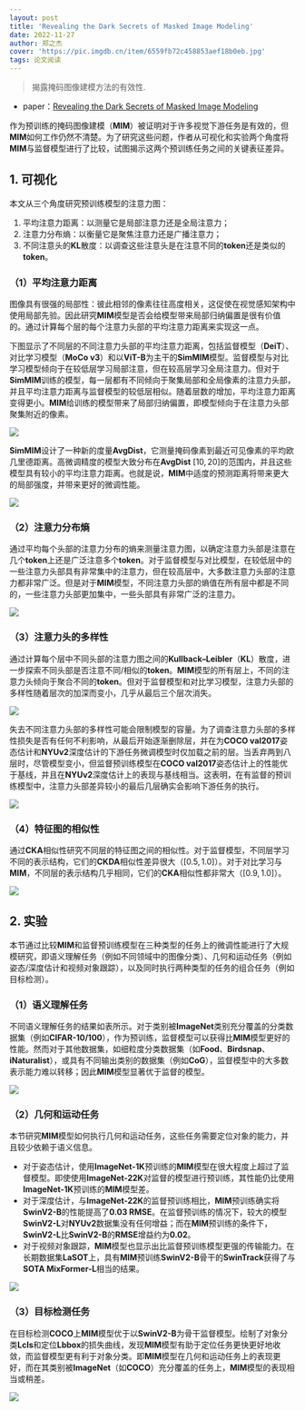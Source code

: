 ```yaml
---
layout: post
title: 'Revealing the Dark Secrets of Masked Image Modeling'
date: 2022-11-27
author: 郑之杰
cover: 'https://pic.imgdb.cn/item/6559fb72c458853aef18b0eb.jpg'
tags: 论文阅读
---
```


> 揭露掩码图像建模方法的有效性.

- paper：[Revealing the Dark Secrets of Masked Image Modeling](https://arxiv.org/abs/2205.13543)

作为预训练的掩码图像建模（**MIM**）被证明对于许多视觉下游任务是有效的，但**MIM**如何工作仍然不清楚。为了研究这些问题，作者从可视化和实验两个角度将**MIM**与监督模型进行了比较，试图揭示这两个预训练任务之间的关键表征差异。

## 1. 可视化

本文从三个角度研究预训练模型的注意力图：
1. 平均注意力距离：以测量它是局部注意力还是全局注意力；
2. 注意力分布熵：以衡量它是聚焦注意力还是广播注意力；
3. 不同注意头的**KL**散度：以调查这些注意头是在注意不同的**token**还是类似的**token**。

### （1）平均注意力距离

图像具有很强的局部性：彼此相邻的像素往往高度相关，这促使在视觉感知架构中使用局部先验。因此研究**MIM**模型是否会给模型带来局部归纳偏置是很有价值的。通过计算每个层的每个注意力头部的平均注意力距离来实现这一点。

下图显示了不同层的不同注意力头部的平均注意力距离，包括监督模型（**DeiT**）、对比学习模型（**MoCo v3**）和以**ViT-B**为主干的**SimMIM**模型。监督模型与对比学习模型倾向于在较低层学习局部注意，但在较高层学习全局注意力。但对于**SimMIM**训练的模型，每一层都有不同倾向于聚集局部和全局像素的注意力头部，并且平均注意力距离与监督模型的较低层相似。随着层数的增加，平均注意力距离变得更小。**MIM**给训练的模型带来了局部归纳偏置，即模型倾向于在注意力头部聚集附近的像素。

![](https://pic.imgdb.cn/item/6559ffb8c458853aef2866ec.jpg)

**SimMIM**设计了一种新的度量**AvgDist**，它测量掩码像素到最近可见像素的平均欧几里德距离。高微调精度的模型大致分布在**AvgDist** $[10, 20]$的范围内，并且这些模型具有较小的平均注意力距离。也就是说，**MIM**中适度的预测距离将带来更大的局部强度，并带来更好的微调性能。

![](https://pic.imgdb.cn/item/655a0046c458853aef2a646b.jpg)

### （2）注意力分布熵

通过平均每个头部的注意力分布的熵来测量注意力图，以确定注意力头部是注意在几个**token**上还是广泛注意多个**token**。对于监督模型与对比模型，在较低层中的一些注意力头部具有非常集中的注意力，但在较高层中，大多数注意力头部的注意力都非常广泛。但是对于**MIM**模型，不同注意力头部的熵值在所有层中都是不同的，一些注意力头部更加集中，一些头部具有非常广泛的注意力。

![](https://pic.imgdb.cn/item/655a00ffc458853aef2d5dae.jpg)

### （3）注意力头的多样性

通过计算每个层中不同头部的注意力图之间的**Kullback–Leibler**（**KL**）散度，进一步探索不同头部是否注意不同/相似的**token**。**MIM**模型的所有层上，不同的注意力头倾向于聚合不同的**token**。但对于监督模型和对比学习模型，注意力头部的多样性随着层次的加深而变小，几乎从最后三个层次消失。

![](https://pic.imgdb.cn/item/655a016fc458853aef2ef2cb.jpg)

失去不同注意力头部的多样性可能会限制模型的容量。为了调查注意力头部的多样性损失是否有任何不利影响，从最后开始逐渐删除层，并在为**COCO val2017**姿态估计和**NYUv2**深度估计的下游任务微调模型时仅加载之前的层。当丢弃两到八层时，尽管模型变小，但监督预训练模型在**COCO val2017**姿态估计上的性能优于基线，并且在**NYUv2**深度估计上的表现与基线相当。这表明，在有监督的预训练模型中，注意力头部差异较小的最后几层确实会影响下游任务的执行。

![](https://pic.imgdb.cn/item/655a0201c458853aef311e89.jpg)


### （4）特征图的相似性

通过**CKA**相似性研究不同层的特征图之间的相似性。对于监督模型，不同层学习不同的表示结构，它们的**CKDA**相似性差异很大（$[0.5,1.0]$）。对于对比学习与**MIM**，不同层的表示结构几乎相同，它们的**CKA**相似性都非常大（$[0.9, 1.0]$）。

![](https://pic.imgdb.cn/item/655a034bc458853aef361e46.jpg)

## 2. 实验

本节通过比较**MIM**和监督预训练模型在三种类型的任务上的微调性能进行了大规模研究，即语义理解任务（例如不同领域中的图像分类）、几何和运动任务（例如姿态/深度估计和视频对象跟踪），以及同时执行两种类型的任务的组合任务（例如目标检测）。

### （1）语义理解任务

不同语义理解任务的结果如表所示。对于类别被**ImageNet**类别充分覆盖的分类数据集（例如**CIFAR-10/100**），作为预训练，监督模型可以获得比**MIM**模型更好的性能。然而对于其他数据集，如细粒度分类数据集（如**Food**、**Birdsnap**、**iNaturalist**），或具有不同输出类别的数据集（例如**CoG**），监督模型中的大多数表示能力难以转移；因此**MIM**模型显著优于监督的模型。

![](https://pic.imgdb.cn/item/655a0401c458853aef38f15e.jpg)

### （2）几何和运动任务

本节研究**MIM**模型如何执行几何和运动任务，这些任务需要定位对象的能力，并且较少依赖于语义信息。
- 对于姿态估计，使用**ImageNet-1K**预训练的**MIM**模型在很大程度上超过了监督模型。即使使用**ImageNet-22K**对监督的模型进行预训练，其性能仍比使用**ImageNet-1K**预训练的**MIM**模型差。
- 对于深度估计，与**ImageNet-22K**的监督预训练相比，**MIM**预训练确实将**SwinV2-B**的性能提高了**0.03 RMSE**。在监督预训练的情况下，较大的模型**SwinV2-L**对**NYUv2**数据集没有任何增益；而在**MIM**预训练的条件下，**SwinV2-L**比**SwinV2-B**的**RMSE**增益约为**0.02**。
- 对于视频对象跟踪，**MIM**模型也显示出比监督预训练模型更强的传输能力。在长期数据集**LaSOT**上，具有**MIM**预训练**SwinV2-B**骨干的**SwinTrack**获得了与**SOTA MixFormer-L**相当的结果。

![](https://pic.imgdb.cn/item/655a0e51c458853aef67a799.jpg)

### （3）目标检测任务

在目标检测**COCO**上**MIM**模型优于以**SwinV2-B**为骨干监督模型。绘制了对象分类**Lcls**和定位**Lbbox**的损失曲线，发现**MIM**模型有助于定位任务更快更好地收敛，而监督模型更有利于对象分类。即**MIM**模型在几何和运动任务上的表现更好，而在其类别被**ImageNet**（如**COCO**）充分覆盖的任务上，**MIM**模型的表现相当或稍差。

![](https://pic.imgdb.cn/item/655a0f20c458853aef6bbec4.jpg)